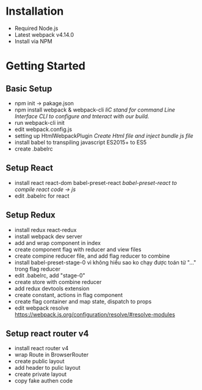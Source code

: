 # Installation
  * Required Node.js
  * Latest webpack v4.14.0
  * Install via NPM

# Getting Started

## Basic Setup
  - npm init -> pakage.json
  - npm install webpack & webpack-cli
    *liC stand for command Line Interface*
    *CLI to configure and tnteract with our build.*
  - run webpack-cli init
  - edit webpack.config.js
  - setting up HtmlWebpackPlugin
    *Create Html file and inject bundle js file*
  - install babel to transpiling javascript ES2015+ to ES5
  - create .babelrc

## Setup React
  - install react react-dom babel-preset-react
    *babel-preset-react to compile react code -> js*
  - edit .babelrc for react

## Setup Redux
  - install redux react-redux
  - install webpack dev server
  - add <Provider> and wrap <App/> component in index
  - create component flag with reducer and view files
  - create compine reducer file, and add flag reducer to combine
  - install babel-preset-stage-0 vì không hiểu sao ko chạy được toán tử "..." trong flag reducer
  - edit .babelrc, add "stage-0"
  - create store with combine reducer
  - add redux devtools extension
  - create constant, actions in flag component
  - create flag container and map state, dispatch to props
  - edit webpack resolve https://webpack.js.org/configuration/resolve/#resolve-modules
  
## Setup react router v4
  - install react router v4
  - wrap Route in BrowserRouter
  - create public layout
  - add header to pulic layout
  - create private layout
  - copy fake authen code

